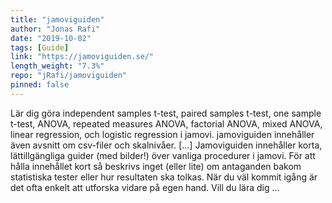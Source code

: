 ```yaml
---
title: "jamoviguiden"
author: "Jonas Rafi"
date: "2019-10-02"
tags: [Guide]
link: "https://jamoviguiden.se/"
length_weight: "7.3%"
repo: "jRafi/jamoviguiden"
pinned: false
---
```


Lär dig göra independent samples t-test, paired samples t-test, one sample t-test, ANOVA, repeated measures ANOVA, factorial ANOVA, mixed ANOVA, linear regression, och logistic regression i jamovi. jamoviguiden innehåller även avsnitt om csv-filer och skalnivåer. [...] Jamoviguiden innehåller korta, lättillgängliga guider (med bilder!) över vanliga procedurer i jamovi.
För att hålla innehållet kort så beskrivs inget (eller lite) om antaganden bakom statistiska tester eller hur resultaten ska tolkas. När du väl kommit igång är det ofta enkelt att utforska vidare på egen hand. Vill du lära dig ...
